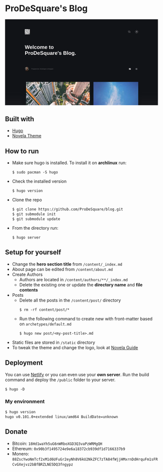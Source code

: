 # ProDeSquare's Blog

![Screenshot](static/images/main/screenshot.webp)

## Built with
- [Hugo](https://github.com/gohugoio/hugo)
- [Novela Theme](https://github.com/forestryio/hugo-theme-novela)

## How to run

- Make sure hugo is installed. To install it on **archlinux** run:
    ```
    $ sudo pacman -S hugo
    ```
- Check the installed version
    ```shell
    $ hugo version
    ```
- Clone the repo
    ```
    $ git clone https://github.com/ProDeSquare/blog.git
    $ git submodule init
    $ git submodule update
    ```
- From the directory run:
    ```shell
    $ hugo server
    ```

## Setup for yourself

- Change the **hero section title** from `/content/_index.md`
- About page can be edited from `/content/about.md`
- Create Authors
    - Authors are located in `/content/authors/**/_index.md`
    - Delete the existing one or update the **directory name** and **file contents**
- Posts
    - Delete all the posts in the `/content/post/` directory
        ```shell
        $ rm -rf content/post/*
        ```
    - Run the following command to create new with front-matter based on `archetypes/default.md`
        ```shell
        $ hugo new post/<my-post-title>.md
        ```
- Static files are stored in `/static` directory
- To tweak the theme and change the logo, look at [Novela Guide](https://github.com/forestryio/hugo-theme-novela#customization)

## Deployment
You can use [Netlify](https://www.netlify.com/) or you can even use your **own server**. Run the build command and deploy the `/public` folder to your server.
```shell
$ hugo -D
```

### My environment
```shell
$ hugo version
hugo v0.101.0+extended linux/amd64 BuildDate=unknown
```

## Donate
- Bitcoin: `18Hd1waYh5uG6nWRboXGD3Q3vaPzWRMgQH`
- Ethereum: `0x90b3f1495724e9e6a18372cb939df1d7166337b9`
- Monero: `88ZscYwoNmTcf2xM1d6UFuGr2eyNh8V6kU2NkZFC7zTA84fWjjHMxrnDdHrquFm1sFRCvGXejvz2bBfBRZLNE5DQ3fngypz`
